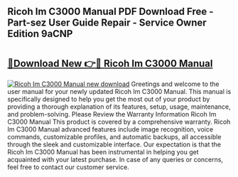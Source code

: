 ## Ricoh Im C3000 Manual PDF Download Free - Part-sez User Guide Repair - Service Owner Edition 9aCNP

# <h2><a href="http://cf17059.oget.top/?id=Ricoh+Im+C3000+Manual">🔗Download New 👉🔴 Ricoh Im C3000 Manual</a></h2>

[![Ricoh Im C3000 Manual new download](https://i.imgur.com/5g1atiW.png)](http://cf17059.oget.top/?id=Ricoh+Im+C3000+Manual)
Greetings and welcome to the user manual for your newly updated Ricoh Im C3000 Manual. This manual is specifically designed to help you get the most out of your product by providing a thorough explanation of its features, setup, usage, maintenance, and problem-solving. Please Review the Warranty Information Ricoh Im C3000 Manual This product is covered by a comprehensive warranty. Ricoh Im C3000 Manual advanced features include image recognition, voice commands, customizable profiles, and automatic backups, all accessible through the sleek and customizable interface. Our expectation is that the Ricoh Im C3000 Manual has been instrumental in helping you get acquainted with your latest purchase. In case of any queries or concerns, feel free to contact our customer service.
